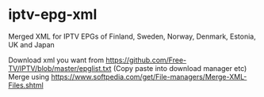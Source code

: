 # iptv-epg-xml
Merged XML for IPTV EPGs of Finland, Sweden, Norway, Denmark, Estonia, UK and Japan

Download xml you want from https://github.com/Free-TV/IPTV/blob/master/epglist.txt
(Copy paste into download manager etc)
Merge using https://www.softpedia.com/get/File-managers/Merge-XML-Files.shtml
